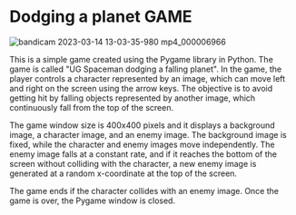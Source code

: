 # Dodging a planet GAME

![bandicam 2023-03-14 13-03-35-980 mp4_000006966](https://user-images.githubusercontent.com/116435847/224890349-27c8e5d5-7146-4508-ae7c-b953e844fea7.gif)

This is a simple game created using the Pygame library in Python. The game is called "UG Spaceman dodging a falling planet". In the game, the player controls a character represented by an image, which can move left and right on the screen using the arrow keys. The objective is to avoid getting hit by falling objects represented by another image, which continuously fall from the top of the screen.

The game window size is 400x400 pixels and it displays a background image, a character image, and an enemy image. The background image is fixed, while the character and enemy images move independently. The enemy image falls at a constant rate, and if it reaches the bottom of the screen without colliding with the character, a new enemy image is generated at a random x-coordinate at the top of the screen.

The game ends if the character collides with an enemy image. Once the game is over, the Pygame window is closed.
